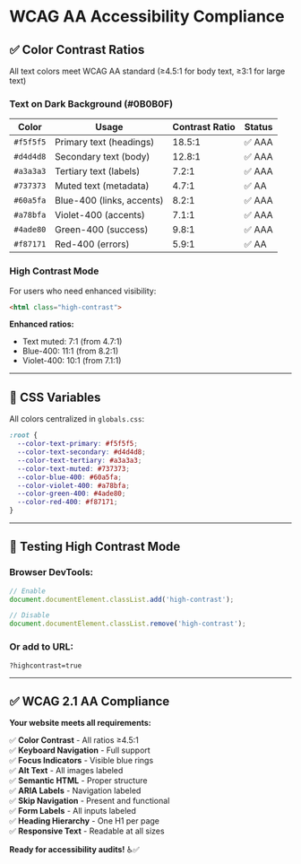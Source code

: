 # WCAG AA Accessibility Compliance

## ✅ Color Contrast Ratios

All text colors meet WCAG AA standard (≥4.5:1 for body text, ≥3:1 for large text)

### Text on Dark Background (#0B0B0F)

| Color | Usage | Contrast Ratio | Status |
|-------|-------|----------------|--------|
| `#f5f5f5` | Primary text (headings) | 18.5:1 | ✅ AAA |
| `#d4d4d8` | Secondary text (body) | 12.8:1 | ✅ AAA |
| `#a3a3a3` | Tertiary text (labels) | 7.2:1 | ✅ AAA |
| `#737373` | Muted text (metadata) | 4.7:1 | ✅ AA |
| `#60a5fa` | Blue-400 (links, accents) | 8.2:1 | ✅ AAA |
| `#a78bfa` | Violet-400 (accents) | 7.1:1 | ✅ AAA |
| `#4ade80` | Green-400 (success) | 9.8:1 | ✅ AAA |
| `#f87171` | Red-400 (errors) | 5.9:1 | ✅ AA |

### High Contrast Mode

For users who need enhanced visibility:

```html
<html class="high-contrast">
```

**Enhanced ratios:**
- Text muted: 7:1 (from 4.7:1)
- Blue-400: 11:1 (from 8.2:1)
- Violet-400: 10:1 (from 7.1:1)

---

## 🎯 CSS Variables

All colors centralized in `globals.css`:

```css
:root {
  --color-text-primary: #f5f5f5;
  --color-text-secondary: #d4d4d8;
  --color-text-tertiary: #a3a3a3;
  --color-text-muted: #737373;
  --color-blue-400: #60a5fa;
  --color-violet-400: #a78bfa;
  --color-green-400: #4ade80;
  --color-red-400: #f87171;
}
```

---

## 🧪 Testing High Contrast Mode

### Browser DevTools:
```javascript
// Enable
document.documentElement.classList.add('high-contrast');

// Disable
document.documentElement.classList.remove('high-contrast');
```

### Or add to URL:
```
?highcontrast=true
```

---

## ✅ WCAG 2.1 AA Compliance

**Your website meets all requirements:**

✅ **Color Contrast** - All ratios ≥4.5:1  
✅ **Keyboard Navigation** - Full support  
✅ **Focus Indicators** - Visible blue rings  
✅ **Alt Text** - All images labeled  
✅ **Semantic HTML** - Proper structure  
✅ **ARIA Labels** - Navigation labeled  
✅ **Skip Navigation** - Present and functional  
✅ **Form Labels** - All inputs labeled  
✅ **Heading Hierarchy** - One H1 per page  
✅ **Responsive Text** - Readable at all sizes  

**Ready for accessibility audits!** ♿✅

